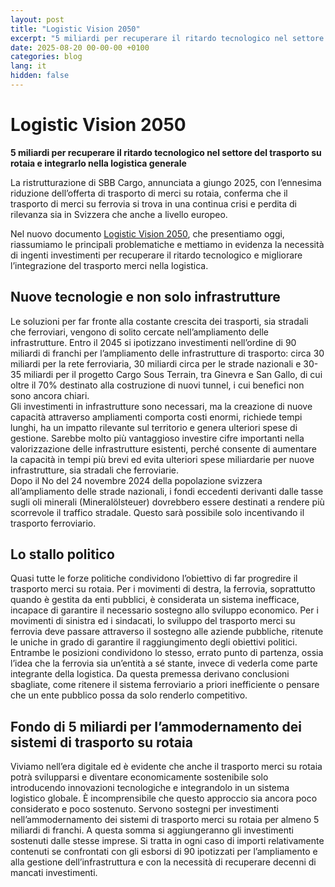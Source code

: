 ```yaml
---
layout: post
title: "Logistic Vision 2050"
excerpt: "5 miliardi per recuperare il ritardo tecnologico nel settore del trasporto su rotaia e integrarlo nella logistica generale"
date: 2025-08-20 00-00-00 +0100
categories: blog
lang: it
hidden: false
---
```


# Logistic Vision 2050 

**5 miliardi per recuperare il ritardo tecnologico nel settore del trasporto su rotaia e integrarlo nella logistica generale**

La ristrutturazione di SBB Cargo, annunciata a giungo 2025, con l’ennesima riduzione dell’offerta di trasporto di merci su rotaia, conferma che il trasporto di merci su ferrovia si trova in una continua crisi e perdita di rilevanza sia in Svizzera che anche a livello europeo.


Nel nuovo documento [Logistic Vision 2050](/files/logistic-vision-20250/railvalley-logistic-vision-2050.pdf), che presentiamo oggi, riassumiamo le principali problematiche e mettiamo in evidenza la necessità di ingenti investimenti per recuperare il ritardo tecnologico e migliorare l’integrazione del trasporto merci nella logistica. 

## Nuove tecnologie e non solo infrastrutture
Le soluzioni per far fronte alla costante crescita dei trasporti, sia stradali che ferroviari, vengono di solito cercate nell’ampliamento delle infrastrutture. Entro il 2045 si ipotizzano investimenti nell’ordine di 90 miliardi di franchi per l’ampliamento delle infrastrutture di trasporto: circa 30 miliardi per la rete ferroviaria, 30 miliardi circa per le strade nazionali e 30-35 miliardi per il progetto Cargo Sous Terrain, tra Ginevra e San Gallo, di cui oltre il 70% destinato alla costruzione di nuovi tunnel, i cui benefici non sono ancora chiari.  
Gli investimenti in infrastrutture sono necessari, ma la creazione di nuove capacità attraverso ampliamenti comporta costi enormi, richiede tempi lunghi, ha un impatto rilevante sul territorio e genera ulteriori spese di gestione. Sarebbe molto più vantaggioso investire cifre importanti nella valorizzazione delle infrastrutture esistenti, perché consente di aumentare la capacità in tempi più brevi ed evita ulteriori spese miliardarie per nuove infrastrutture, sia stradali che ferroviarie.  
Dopo il No del 24 novembre 2024 della popolazione svizzera all’ampliamento delle strade nazionali, i fondi eccedenti derivanti dalle tasse sugli oli minerali (Mineralölsteuer) dovrebbero essere destinati a rendere più scorrevole il traffico stradale. Questo sarà possibile solo incentivando il trasporto ferroviario.

## Lo stallo politico

Quasi tutte le forze politiche condividono l’obiettivo di far progredire il trasporto merci su rotaia. Per i movimenti di destra, la ferrovia, soprattutto quando è gestita da enti pubblici, è considerata un sistema inefficace, incapace di garantire il necessario sostegno allo sviluppo economico. Per i movimenti di sinistra ed i sindacati, lo sviluppo del trasporto merci su ferrovia deve passare attraverso il sostegno alle aziende pubbliche, ritenute le uniche in grado di garantire il raggiungimento degli obiettivi politici.
Entrambe le posizioni condividono lo stesso, errato punto di partenza, ossia l’idea che la ferrovia sia un’entità a sé stante, invece di vederla come parte integrante della logistica. Da questa premessa derivano conclusioni sbagliate, come ritenere il sistema ferroviario a priori inefficiente o pensare che un ente pubblico possa da solo renderlo competitivo.

## Fondo di 5 miliardi per l’ammodernamento dei sistemi di trasporto su rotaia

Viviamo nell’era digitale ed è evidente che anche il trasporto merci su rotaia potrà svilupparsi e diventare economicamente sostenibile solo introducendo innovazioni tecnologiche e integrandolo in un sistema logistico globale. È incomprensibile che questo approccio sia ancora poco considerato e poco sostenuto. Servono sostegni per investimenti nell’ammodernamento dei sistemi di trasporto merci su rotaia per almeno 5 miliardi di franchi. A questa somma si aggiungeranno gli investimenti sostenuti dalle stesse imprese. Si tratta in ogni caso di importi relativamente contenuti se confrontati con gli esborsi di 90 ipotizzati per l’ampliamento e alla gestione dell’infrastruttura e con la necessità di recuperare decenni di mancati investimenti.

